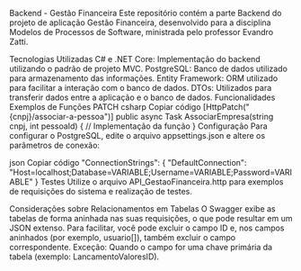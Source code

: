 Backend - Gestão Financeira
Este repositório contém a parte Backend do projeto de aplicação Gestão Financeira, desenvolvido para a disciplina Modelos de Processos de Software, ministrada pelo professor Evandro Zatti.

Tecnologias Utilizadas
C# e .NET Core: Implementação do backend utilizando o padrão de projeto MVC.
PostgreSQL: Banco de dados utilizado para armazenamento das informações.
Entity Framework: ORM utilizado para facilitar a interação com o banco de dados.
DTOs: Utilizados para transferir dados entre a aplicação e o banco de dados.
Funcionalidades
Exemplos de Funções PATCH
csharp
Copiar código
[HttpPatch("{cnpj}/associar-a-pessoa")]
public async Task<IActionResult> AssociarEmpresa(string cnpj, int pessoaId)
{
    // Implementação da função
}
Configuração
Para configurar o PostgreSQL, edite o arquivo appsettings.json e altere os parâmetros de conexão:

json
Copiar código
"ConnectionStrings": {
    "DefaultConnection": "Host=localhost;Database=VARIABLE;Username=VARIABLE;Password=VARIABLE"
}
Testes
Utilize o arquivo API_GestaoFinanceira.http para exemplos de requisições do sistema e realização de testes.

Considerações sobre Relacionamentos em Tabelas
O Swagger exibe as tabelas de forma aninhada nas suas requisições, o que pode resultar em um JSON extenso. Para facilitar, você pode excluir o campo ID e, nos campos aninhados (por exemplo, usuario[]), também excluir o campo correspondente. Exceção: Quando o campo for uma chave primária da tabela (exemplo: LancamentoValoresID).
